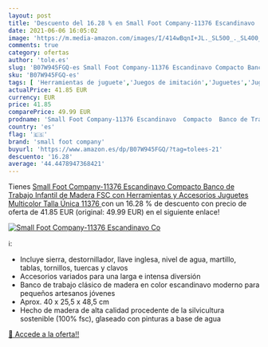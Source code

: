 ```yaml
---
layout: post
title: 'Descuento del 16.28 % en Small Foot Company-11376 Escandinavo  Co'
date: 2021-06-06 16:05:02
image: 'https://m.media-amazon.com/images/I/414wBqnI+JL._SL500_._SL400_.jpg'
comments: true
category: ofertas
author: 'tole.es'
slug: 'B07W945FGQ-es Small Foot Company-11376 Escandinavo Compacto Banco de...'
sku: 'B07W945FGQ-es'
tags: [ 'Herramientas de juguete','Juegos de imitación','Juguetes','Juguetes y juegos','juguetes','small foot company', ]
actualPrice: 41.85 EUR
currency: EUR
price: 41.85
comparePrice: 49.99 EUR
prodname: 'Small Foot Company-11376 Escandinavo  Compacto  Banco de Trabajo Infantil de Madera FSC  con Herramientas y Accesorios Juguetes  Multicolor  Talla Única  11376 '
country: 'es'
flag: '🇪🇸'
brand: 'small foot company'
buyurl: 'https://www.amazon.es/dp/B07W945FGQ/?tag=tolees-21'
descuento: '16.28'
average: '44.4478947368421'
---
```


Tienes [Small Foot Company-11376 Escandinavo  Compacto  Banco de Trabajo Infantil de Madera FSC  con Herramientas y Accesorios Juguetes  Multicolor  Talla Única  11376 ](https://www.amazon.es/dp/B07W945FGQ/?tag=tolees-21) con un 16.28 % de descuento con precio de oferta de 41.85 EUR (original: 49.99 EUR) en el siguiente enlace!

[![Small Foot Company-11376 Escandinavo  Co](https://m.media-amazon.com/images/I/414wBqnI+JL._SL500_._SL400_.jpg)](https://www.amazon.es/dp/B07W945FGQ/?tag=tolees-21)

ℹ️:

- Incluye sierra, destornillador, llave inglesa, nivel de agua, martillo, tablas, tornillos, tuercas y clavos
- Accesorios variados para una larga e intensa diversión
- Banco de trabajo clásico de madera en color escandinavo moderno para pequeños artesanos jóvenes
- Aprox. 40 x 25,5 x 48,5 cm
- Hecho de madera de alta calidad procedente de la silvicultura sostenible (100% fsc), glaseado con pinturas a base de agua

[🛒 Accede a la oferta!!](https://www.amazon.es/dp/B07W945FGQ/?tag=tolees-21)

